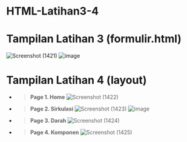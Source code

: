 # HTML-Latihan3-4
# Tampilan Latihan 3 (formulir.html)
![Screenshot (1421)](https://user-images.githubusercontent.com/76156474/128995806-a3cb1a1f-cc2f-4d63-b95f-105f5aef283f.png)
![image](https://user-images.githubusercontent.com/76156474/128996039-e99d1032-4e94-47dc-aeda-bd3999b72885.png)

# Tampilan Latihan 4 (layout)
- >**Page 1. Home**
![Screenshot (1422)](https://user-images.githubusercontent.com/76156474/128995683-ff5c87ca-55e5-4698-8e4e-7092fd6360a2.png)


- >**Page 2. Sirkulasi**
![Screenshot (1423)](https://user-images.githubusercontent.com/76156474/128995703-11ca502c-1691-4108-b03e-e2219de38e55.png)
![image](https://user-images.githubusercontent.com/76156474/128995587-46e5e3b5-2561-4dd7-8aaa-a09f90f9d92d.png)


- >**Page 3. Darah**
![Screenshot (1424)](https://user-images.githubusercontent.com/76156474/128995712-4ecb67ab-7774-40c6-93ed-21659fa98525.png)


- >**Page 4. Komponen**
![Screenshot (1425)](https://user-images.githubusercontent.com/76156474/128995721-23e09fc2-120d-4cfe-952e-9f44d4919c6b.png)

